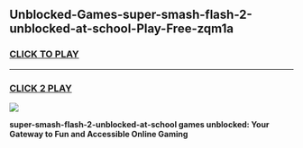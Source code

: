 
## Unblocked-Games-super-smash-flash-2-unblocked-at-school-Play-Free-zqm1a
<h3>
<a href="https://premium76.site?title=super-smash-flash-2-unblocked-at-school&ref=12A">CLICK TO PLAY</a></h3>
<hr>

<h3>
<a href="https://premium76.site?title=super-smash-flash-2-unblocked-at-school&ref=12A">CLICK 2 PLAY</a>
  
</h3>

<a href="https://premium76.site?title=super-smash-flash-2-unblocked-at-school&ref=12A"><img src="https://clearcache.store/games.png"></a>


**super-smash-flash-2-unblocked-at-school games unblocked: Your Gateway to Fun and Accessible Online Gaming**
